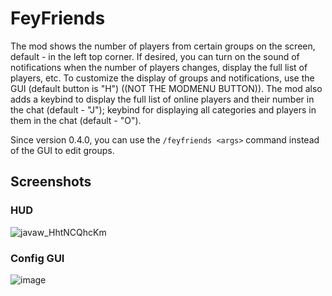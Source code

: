 # FeyFriends
The mod shows the number of players from certain groups on the screen, default - in the left top corner. If desired, you can turn on the sound of notifications when the number of players changes, display the full list of players, etc. To customize the display of groups and notifications, use the GUI (default button is "H") ((NOT THE MODMENU BUTTON)). The mod also adds a keybind to display the full list of online players and their number in the chat (default - "J"); keybind for displaying all categories and players in them in the chat (default - "O").

Since version 0.4.0, you can use the `/feyfriends <args>` command instead of the GUI to edit groups.

## Screenshots
### HUD
![javaw_HhtNCQhcKm](https://user-images.githubusercontent.com/73577753/174735219-52bfcfc1-ad3d-43d2-b0de-3e1660a1c882.png)

### Config GUI
![image](https://user-images.githubusercontent.com/73577753/174853453-d4f91a67-8eec-42d5-9a6e-95c782254559.png)
